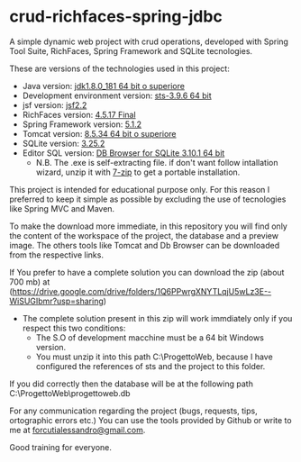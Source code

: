 # crud-richfaces-spring-jdbc
A simple dynamic web project with crud operations, developed with Spring Tool Suite, RichFaces, Spring Framework and SQLite tecnologies.

These are versions of the technologies used in this project:

* Java version: [jdk1.8.0_181 64 bit o superiore](https://www.oracle.com/technetwork/java/javase/downloads/jdk8-downloads-2133151.html)
* Development environment version: [sts-3.9.6 64 bit](https://spring.io/tools3/sts/all)
* jsf version: [jsf2.2](https://javaserverfaces.github.io/2.2/download.html)
* RichFaces version: [4.5.17 Final](http://richfaces.jboss.org/download/stable.html)
* Spring Framework version: [5.1.2](https://repo.spring.io/release/org/springframework/spring/5.1.2.RELEASE/)
* Tomcat version: [8.5.34 64 bit o superiore](https://tomcat.apache.org/download-80.cgi)
* SQLite version: [3.25.2](http://central.maven.org/maven2/org/xerial/sqlite-jdbc/3.25.2/sqlite-jdbc-3.25.2.jar)
* Editor SQL version: [DB Browser for SQLite 3.10.1 64 bit](https://download.sqlitebrowser.org/DB.Browser.for.SQLite-3.10.1-win64.exe)
  * N.B. The .exe is self-extracting file. if don't want follow intallation wizard, unzip it with  [7-zip](https://www.7-zip.org/download.html) to get a portable installation.
  
This project is intended for educational purpose only. For this reason I preferred to keep it simple as possible by excluding the use of tecnologies like Spring MVC and Maven.

To make the download more immediate, in this repository you will find only the content of the workspace of the project, the database and a preview image. The others tools like Tomcat and Db Browser can be downloaded from the respective links. 

If You prefer to have a complete solution you can download the zip (about 700 mb) at (https://drive.google.com/drive/folders/1Q6PPwrgXNYTLqjU5wLz3E--WiSUGIbmr?usp=sharing)

* The complete solution present in this zip will work immdiately only if you respect this two conditions:
  * The S.O of development macchine must be a 64 bit Windows version.
  * You must unzip it into this path C:\ProgettoWeb, because I have configured the references of sts and the project to this folder.

If you did correctly then the database will be at the following path C:\ProgettoWeb\progettoweb.db

For any communication regarding the project (bugs, requests, tips, ortographic errors etc.) You can use the tools provided by Github or write to me at forcutialessandro@gmail.com.

Good training for everyone.
